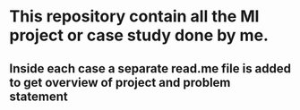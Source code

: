 # This repository contain all the Ml project or case study done by me.
## Inside each case a separate read.me file is added to get overview of project and problem statement
